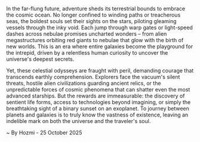 
In the far-flung future, adventure sheds its terrestrial bounds to embrace the cosmic ocean. No longer confined to winding paths or treacherous seas, the boldest souls set their sights on the stars, piloting gleaming vessels through the inky void. Each jump through warp gates or light-speed dashes across nebulae promises uncharted wonders – from alien megastructures orbiting red giants to nebulae that glow with the birth of new worlds. This is an era where entire galaxies become the playground for the intrepid, driven by a relentless human curiosity to uncover the universe's deepest secrets.

Yet, these celestial odysseys are fraught with peril, demanding courage that transcends earthly comprehension. Explorers face the vacuum's silent threats, hostile alien civilizations guarding ancient relics, or the unpredictable forces of cosmic phenomena that can shatter even the most advanced starships. But the rewards are immeasurable: the discovery of sentient life forms, access to technologies beyond imagining, or simply the breathtaking sight of a binary sunset on an exoplanet. To journey between planets and galaxies is to truly know the vastness of existence, leaving an indelible mark on both the universe and the traveler's soul.

~ By Hozmi - 25 October 2025
